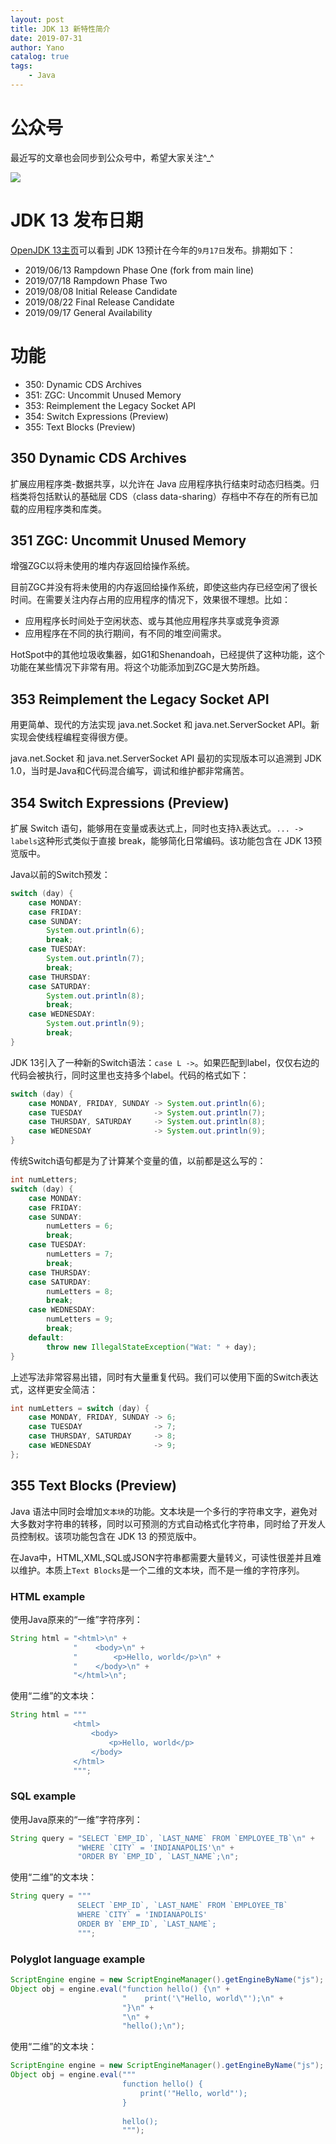 ```yaml
---
layout: post
title: JDK 13 新特性简介
date: 2019-07-31
author: Yano
catalog: true
tags:
    - Java
---
```


# 公众号

最近写的文章也会同步到公众号中，希望大家关注^_^

![](http://yano.oss-cn-beijing.aliyuncs.com/2019-07-29-qrcode_for_gh_a26ce4572791_258.jpg)

# JDK 13 发布日期

[OpenJDK 13主页](https://openjdk.java.net/projects/jdk/13/)可以看到 JDK 13预计在今年的`9月17日`发布。排期如下：


- 2019/06/13		Rampdown Phase One (fork from main line)
- 2019/07/18		Rampdown Phase Two
- 2019/08/08		Initial Release Candidate
- 2019/08/22		Final Release Candidate
- 2019/09/17		General Availability

# 功能

- 350:	Dynamic CDS Archives
- 351:	ZGC: Uncommit Unused Memory
- 353:	Reimplement the Legacy Socket API
- 354:	Switch Expressions (Preview)
- 355:	Text Blocks (Preview)

## 350 Dynamic CDS Archives

扩展应用程序类-数据共享，以允许在 Java 应用程序执行结束时动态归档类。归档类将包括默认的基础层 CDS（class data-sharing）存档中不存在的所有已加载的应用程序类和库类。

## 351 ZGC: Uncommit Unused Memory

增强ZGC以将未使用的堆内存返回给操作系统。

目前ZGC并没有将未使用的内存返回给操作系统，即使这些内存已经空闲了很长时间。在需要关注内存占用的应用程序的情况下，效果很不理想。比如：

- 应用程序长时间处于空闲状态、或与其他应用程序共享或竞争资源
- 应用程序在不同的执行期间，有不同的堆空间需求。

HotSpot中的其他垃圾收集器，如G1和Shenandoah，已经提供了这种功能，这个功能在某些情况下非常有用。将这个功能添加到ZGC是大势所趋。

## 353 Reimplement the Legacy Socket API

用更简单、现代的方法实现 java.net.Socket 和 java.net.ServerSocket API。新实现会使线程编程变得很方便。

java.net.Socket 和 java.net.ServerSocket API 最初的实现版本可以追溯到 JDK 1.0，当时是Java和C代码混合编写，调试和维护都非常痛苦。

## 354 Switch Expressions (Preview)

扩展 Switch 语句，能够用在变量或表达式上，同时也支持λ表达式。`... -> labels`这种形式类似于直接 break，能够简化日常编码。该功能包含在 JDK 13预览版中。

Java以前的Switch预发：

```java
switch (day) {
    case MONDAY:
    case FRIDAY:
    case SUNDAY:
        System.out.println(6);
        break;
    case TUESDAY:
        System.out.println(7);
        break;
    case THURSDAY:
    case SATURDAY:
        System.out.println(8);
        break;
    case WEDNESDAY:
        System.out.println(9);
        break;
}
```

JDK 13引入了一种新的Switch语法：`case L ->`。如果匹配到label，仅仅右边的代码会被执行，同时这里也支持多个label。代码的格式如下：

```java
switch (day) {
    case MONDAY, FRIDAY, SUNDAY -> System.out.println(6);
    case TUESDAY                -> System.out.println(7);
    case THURSDAY, SATURDAY     -> System.out.println(8);
    case WEDNESDAY              -> System.out.println(9);
}
```

传统Switch语句都是为了计算某个变量的值，以前都是这么写的：

```java
int numLetters;
switch (day) {
    case MONDAY:
    case FRIDAY:
    case SUNDAY:
        numLetters = 6;
        break;
    case TUESDAY:
        numLetters = 7;
        break;
    case THURSDAY:
    case SATURDAY:
        numLetters = 8;
        break;
    case WEDNESDAY:
        numLetters = 9;
        break;
    default:
        throw new IllegalStateException("Wat: " + day);
}
```

上述写法非常容易出错，同时有大量重复代码。我们可以使用下面的Switch表达式，这样更安全简洁：

```java
int numLetters = switch (day) {
    case MONDAY, FRIDAY, SUNDAY -> 6;
    case TUESDAY                -> 7;
    case THURSDAY, SATURDAY     -> 8;
    case WEDNESDAY              -> 9;
};
```

## 355 Text Blocks (Preview)

Java 语法中同时会增加`文本块`的功能。文本块是一个多行的字符串文字，避免对大多数对字符串的转移，同时以可预测的方式自动格式化字符串，同时给了开发人员控制权。该项功能包含在 JDK 13 的预览版中。

在Java中，HTML,XML,SQL或JSON字符串都需要大量转义，可读性很差并且难以维护。本质上`Text Blocks`是一个二维的文本块，而不是一维的字符序列。

### HTML example

使用Java原来的“一维”字符序列：

```java
String html = "<html>\n" +
              "    <body>\n" +
              "        <p>Hello, world</p>\n" +
              "    </body>\n" +
              "</html>\n";
```

使用“二维”的文本块：

```java
String html = """
              <html>
                  <body>
                      <p>Hello, world</p>
                  </body>
              </html>
              """;
```

### SQL example

使用Java原来的“一维”字符序列：

```java
String query = "SELECT `EMP_ID`, `LAST_NAME` FROM `EMPLOYEE_TB`\n" +
               "WHERE `CITY` = 'INDIANAPOLIS'\n" +
               "ORDER BY `EMP_ID`, `LAST_NAME`;\n";
```

使用“二维”的文本块：

```java
String query = """
               SELECT `EMP_ID`, `LAST_NAME` FROM `EMPLOYEE_TB`
               WHERE `CITY` = 'INDIANAPOLIS'
               ORDER BY `EMP_ID`, `LAST_NAME`;
               """;
```

### Polyglot language example

```java
ScriptEngine engine = new ScriptEngineManager().getEngineByName("js");
Object obj = engine.eval("function hello() {\n" +
                         "    print('\"Hello, world\"');\n" +
                         "}\n" +
                         "\n" +
                         "hello();\n");
```

使用“二维”的文本块：

```java
ScriptEngine engine = new ScriptEngineManager().getEngineByName("js");
Object obj = engine.eval("""
                         function hello() {
                             print('"Hello, world"');
                         }
                         
                         hello();
                         """);

```

